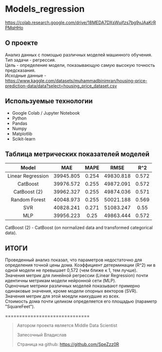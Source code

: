 # Models_regression
https://colab.research.google.com/drive/18MEDA7DXsWujfzs7bg9vJAaKrRPMqHHo

## О проекте
Анализ данных с помощью различных моделей машинного обучения.  
Тип задачи - регрессия.  
Цель - определение модели, показывающую самую высокую точность предсказания.  
Исходные данные - https://www.kaggle.com/datasets/muhammadbinimran/housing-price-prediction-data/data?select=housing_price_dataset.csv

## Используемые технологии
- Google Colab / Jupyter Notebook
- Python
- Pandas
- Numpy
- Matplotlib
- Scikit-learn  


## Таблица метрических показателей моделей
|         Model         |     MAE     |     MAPE    |     RMSE    |     R^2     |
|:---------------------:|:-----------:|:-----------:|:-----------:|:-----------:|
|   Linear Regression   |  39945.805  |    0.254    |  49830.818  |    0.572    |
|      CatBoost         |  39976.572  |    0.255    |  49872.091  |    0.572    |
|      CatBoost (2)     |  39962.327  |    0.255    |  49874.036  |    0.571    |
|    Random Forest      |  40048.973  |    0.255    |  50021.188  |    0.569    |
|         SVR           |  40828.241  |    0.271    |  51083.247  |    0.55     |
|         MLP           |  39956.223  |    0.25     |  49863.444  |    0.572    |


CatBoost (2) - CatBoost (on normalized data and transformed categorical data).  


## ИТОГИ

Проведенный анализ показал, что параметров недостаточно для определения точной цены дома. Коэффициент детерминации (R^2) ни в одной модели не превышает 0,572 (чем ближе к 1, тем лучше). Значения метрик для линейной регрессии (Linear Regression) почти идентичны метрикам модели нейронной сети (MLP).  
Оценочные метрики различных моделей показывают примерно одинаковые значения, кроме модели опорных векторов (SVR). Значения метрик для этой моедли наихудшие из всех.  
Стоимость дома почти целиком определяется его площадью (параметр "SquareFeet").  



==============================

> Автором проекта является Middle Data Scientist
> 
> Запесочный Владислав
> 
> Страница на github: https://github.com/SpeZzz0R  
> 
